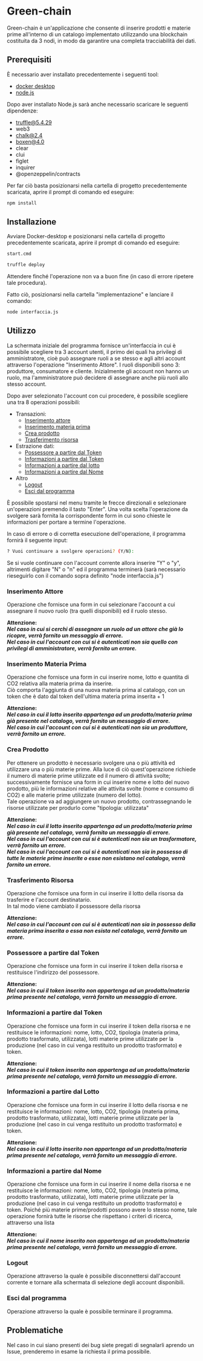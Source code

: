 # Green-chain 

Green-chain è un'applicazione che consente di inserire prodotti e materie prime all'interno di un catalogo implementato utilizzando una blockchain costituita da 3 nodi, in modo da garantire una completa tracciabilità dei dati.

## Prerequisiti

È necessario aver installato precedentemente i seguenti tool:
- [docker desktop](https://www.docker.com/products/docker-desktop) 
- [node.js](https://nodejs.org/it/download/) 

Dopo aver installato Node.js sarà anche necessario scaricare le seguenti dipendenze:
- truffle@5.4.29
- web3
- chalk@2.4 
- boxen@4.0
- clear
- clui
- figlet
- inquirer
- @openzeppelin/contracts

Per far ciò basta posizionarsi nella cartella di progetto precedentemente scaricata, aprire il prompt di comando ed eseguire:

```bash
npm install
```


## Installazione

Avviare Docker-desktop e posizionarsi nella cartella di progetto precedentemente scaricata, aprire il prompt di comando ed eseguire:

```bash
start.cmd
```

```bash
truffle deploy
```

Attendere finché l'operazione non va a buon fine (in caso di errore ripetere tale procedura).

Fatto ciò, posizionarsi nella cartella "implementazione" e lanciare il comando:

```bash
node interfaccia.js
```

## Utilizzo

La schermata iniziale del programma fornisce un'interfaccia in cui è possibile scegliere tra 3 account utenti, il primo dei quali ha privilegi di amministratore, cioè
può assegnare ruoli a se stesso e agli altri account attraverso l'operazione "Inserimento Attore".
I ruoli disponibili sono 3: produttore, consumatore e cliente.
Inizialmente gli account non hanno un ruolo, ma l'amministratore può decidere di assegnare anche più ruoli allo stesso account.

Dopo aver selezionato l'account con cui procedere, è possibile scegliere una tra 8 operazioni possibili:
- Transazioni:
  - [Inserimento attore](#inserimento-attore)
  - [Inserimento materia prima](#inserimento-materia-prima)
  - [Crea prodotto](#crea-prodotto)
  - [Trasferimento risorsa](#trasferimento-risorsa)
- Estrazione dati:
  - [Possessore a partire dal Token](#possessore-a-partire-dal-token)
  - [Informazioni a partire dal Token](#informazioni-a-partire-dal-token)
  - [Informazioni a partire dal lotto](#informazioni-a-partire-dal-lotto)
  - [Informazioni a partire dal Nome](#informazioni-a-partire-dal-nome)
- Altro
  - [Logout](#logout)
  - [Esci dal programma](#esci-dal-programma)
  
  
  
 È possibile spostarsi nel menu tramite le frecce direzionali e selezionare un'operazioni premendo il tasto "Enter".
 Una volta scelta l'operazione da svolgere sarà fornita la corrispondente form in cui sono chieste le informazioni per portare a termine l'operazione. 

 In caso di errore o di corretta esecuzione dell'operazione, il programma fornirà il seguente input:
 
 ```bash
? Vuoi continuare a svolgere operazioni? (Y/N):
```
Se si vuole continuare con l'account corrente allora inserire "Y" o "y", altrimenti digitare "N" o "n" ed il programma terminerà (sarà necessario rieseguirlo con il comando sopra definito "node interfaccia.js")

### Inserimento Attore

Operazione che fornisce una form in cui selezionare l'account a cui assegnare il nuovo ruolo (tra quelli disponibili) ed il ruolo stesso. 

**Attenzione:** <br />
***Nel caso in cui si cerchi di assegnare un ruolo ad un attore che già lo ricopre, verrà fornito un messaggio di errore.*** <br />
***Nel caso in cui l'account con cui si è autenticati non sia quello con privilegi di amministratore, verrà fornito un errore.*** 

### Inserimento Materia Prima

Operazione che fornisce una form in cui inserire nome, lotto e quantita di CO2 relativa alla materia prima da inserire. <br />
Ciò comporta l'aggiunta di una nuova materia prima al catalogo, con un token che è dato dal token dell'ultima materia prima inserita + 1

**Attenzione:** <br />
***Nel caso in cui il lotto inserito appartenga ad un prodotto/materia prima già presente nel catalogo, verrà fornito un messaggio di errore.*** <br />
***Nel caso in cui l'account con cui si è autenticati non sia un produttore, verrà fornito un errore.***

### Crea Prodotto

Per ottenere un prodotto è necessario svolgere una o più attività ed utilizzare una o più materie prime. Alla luce di ciò quest'operazione richiede il numero di materie prime utilizzate ed il numero di attività svolte; successivamente fornisce una form in cui inserire nome e lotto del nuovo prodotto, più le informazioni relative alle attivita svolte (nome e consumo di CO2) e alle materie prime utilizzate (numero del lotto). <br />
Tale operazione va ad aggiungere un nuovo prodotto, contrassegnando le risorse utilizzate per produrlo come "tipologia: utilizzata" 

**Attenzione:** <br />
***Nel caso in cui il lotto inserito appartenga ad un prodotto/materia prima già presente nel catalogo, verrà fornito un messaggio di errore.*** <br />
***Nel caso in cui l'account con cui si è autenticati non sia un trasformatore, verrà fornito un errore.*** <br />
***Nel caso in cui l'account con cui si è autenticati non sia in possesso di tutte le materie prime inserite o esse non esistano nel catalogo, verrà fornito un errore.***


### Trasferimento Risorsa

Operazione che fornisce una form in cui inserire il lotto della risorsa da trasferire e l'account destinatario. <br />
In tal modo viene cambiato il possessore della risorsa


**Attenzione:** <br />
***Nel caso in cui l'account con cui si è autenticati non sia in possesso della materia prima inserita o essa non esista nel catalogo, verrà fornito un errore.***


 ### Possessore a partire dal Token

Operazione che fornisce una form in cui inserire il token della risorsa e restituisce l'indirizzo del possessore.

**Attenzione:** <br />
***Nel caso in cui il token inserito non appartenga ad un prodotto/materia prima presente nel catalogo, verrà fornito un messaggio di errore.*** <br />


### Informazioni a partire dal Token

Operazione che fornisce una form in cui inserire il token della risorsa e ne restituisce le informazioni: nome, lotto, CO2, tipologia (materia prima, prodotto trasformato, utilizzata), lotti materie prime utilizzate per la produzione (nel caso in cui venga restituito un prodotto trasformato) e token.

**Attenzione:** <br />
***Nel caso in cui il token inserito non appartenga ad un prodotto/materia prima presente nel catalogo, verrà fornito un messaggio di errore.*** <br />


### Informazioni a partire dal Lotto

Operazione che fornisce una form in cui inserire il lotto della risorsa e ne restituisce le informazioni: nome, lotto, CO2, tipologia (materia prima, prodotto trasformato, utilizzata), lotti materie prime utilizzate per la produzione (nel caso in cui venga restituito un prodotto trasformato) e token.

**Attenzione:** <br />
***Nel caso in cui il lotto inserito non appartenga ad un prodotto/materia prima presente nel catalogo, verrà fornito un messaggio di errore.*** <br />


### Informazioni a partire dal Nome

Operazione che fornisce una form in cui inserire il nome della risorsa e ne restituisce le informazioni: nome, lotto, CO2, tipologia (materia prima, prodotto trasformato, utilizzata), lotti materie prime utilizzate per la produzione (nel caso in cui venga restituito un prodotto trasformato) e token.
Poiché più materie prime/prodotti possono avere lo stesso nome, tale operazione fornirà tutte le risorse che rispettano i criteri di ricerca, attraverso una lista 

**Attenzione:** <br /> 
***Nel caso in cui il nome inserito non appartenga ad un prodotto/materia prima presente nel catalogo, verrà fornito un messaggio di errore.*** <br />

### Logout

Operazione attraverso la quale è possibile disconnettersi dall'account corrente e tornare alla schermata di selezione degli account disponibili.


### Esci dal programma

Operazione attraverso la quale è possibile terminare il programma.


 ## Problematiche
 
 Nel caso in cui siano presenti dei bug siete pregati di segnalarli aprendo un Issue, prenderemo in esame la richiesta il prima possibile.
 
 
 
